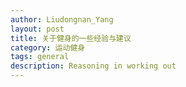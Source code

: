 ```yaml
---
author: Liudongnan_Yang
layout: post
title: 关于健身的一些经验与建议
category: 运动健身
tags: general
description: Reasoning in working out 
---
```




